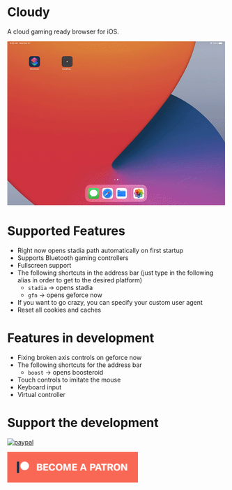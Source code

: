 # Cloudy

A cloud gaming ready browser for iOS.

![](Media/cloudy.gif)

# Supported Features

- Right now opens stadia path automatically on first startup
- Supports Bluetooth gaming controllers
- Fullscreen support
- The following shortcuts in the address bar (just type in the following alias in order to get to the desired platform)
  - `stadia` -> opens stadia
  - `gfn` -> opens geforce now 
- If you want to go crazy, you can specify your custom user agent
- Reset all cookies and caches

# Features in development

- Fixing broken axis controls on geforce now
- The following shortcuts for the address bar
  - `boost` -> opens boosteroid
- Touch controls to imitate the mouse
- Keyboard input
- Virtual controller

# Support the development

[![paypal](https://www.paypalobjects.com/en_US/i/btn/btn_donate_LG.gif)](https://www.paypal.com/cgi-bin/webscr?cmd=_s-xclick&hosted_button_id=79U6NVP3HMY68)

[![patreon](Media/becomePatreon.png)](https://www.patreon.com/bePatron?u=44456418)
